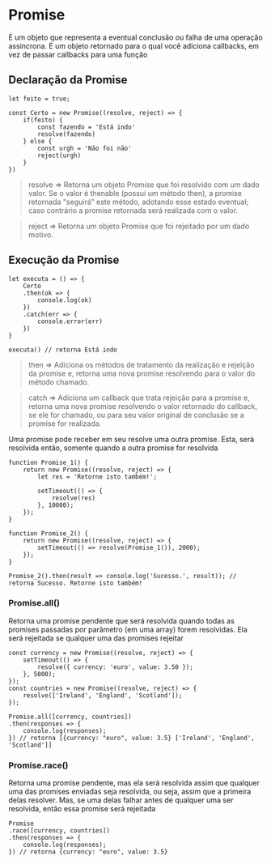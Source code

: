 # Promise
É um objeto que representa a eventual conclusão ou falha de uma operação assincrona. É um objeto retornado para o qual você adiciona callbacks, em vez de passar callbacks para uma função

## Declaração da Promise

    let feito = true;

    const Certo = new Promise((resolve, reject) => {
        if(feito) {
            const fazendo = 'Está indo'
            resolve(fazendo)
        } else {
            const urgh = 'Não foi não'
            reject(urgh)
        }
    })
    
> resolve => Retorna um objeto Promise que foi resolvido com um dado valor. Se o valor é thenable (possui um método then), a promise retornada "seguirá" este método, adotando esse estado eventual; caso contrário a promise retornada será realizada com o valor.
 
> reject => Retorna um objeto Promise que foi rejeitado por um dado motivo.

## Execução da Promise

    let executa = () => {
        Certo
        .then(ok => {
            console.log(ok)
        })
        .catch(err => {
            console.error(err)
        })
    }
    
    executa() // retorna Está indo
    
> then => Adiciona os métodos de tratamento da realização e rejeição da promise e, retorna uma nova promise resolvendo para o valor do método chamado.
 
> catch => Adiciona um callback que trata rejeição para a promise e, retorna uma nova promise resolvendo o valor retornado do callback, se ele for chamado, ou para seu valor original de conclusão se a promise for realizada.

Uma promise pode receber em seu resolve uma outra promise. Esta, será resolvida então, somente quando a outra promise for resolvida

    function Promise_1() {
        return new Promise((resolve, reject) => {
            let res = 'Retorne isto também!';

            setTimeout(() => {
                resolve(res)
            }, 10000);
        });
    }

    function Promise_2() {
        return new Promise((resolve, reject) => {
            setTimeout(() => resolve(Promise_1()), 2000);
        });
    }

    Promise_2().then(result => console.log('Sucesso.', result)); // retorna Sucesso. Retorne isto também!
    
### Promise.all()
Retorna uma promise pendente que será resolvida quando todas as promises passadas por parâmetro (em uma array) forem resolvidas. Ela será rejeitada se qualquer uma das promises rejeitar
    
    const currency = new Promise((resolve, reject) => {
        setTimeout(() => {
            resolve({ currency: 'euro', value: 3.50 });
        }, 5000);
    });
    const countries = new Promise((resolve, reject) => {
        resolve(['Ireland', 'England', 'Scotland']);
    });
    
    Promise.all([currency, countries])
    .then(responses => {
        console.log(responses);
    }) // retorna [{currency: "euro", value: 3.5} ['Ireland', 'England', 'Scotland']]
    
### Promise.race() 
Retorna uma promise pendente, mas ela será resolvida assim que qualquer uma das promises enviadas seja resolvida, ou seja, assim que a primeira delas resolver. Mas, se uma delas falhar antes de qualquer uma ser resolvida, então essa promise será rejeitada
    
    Promise
    .race([currency, countries])
    .then(responses => {
        console.log(responses);
    }) // retorna {currency: "euro", value: 3.5}
    
